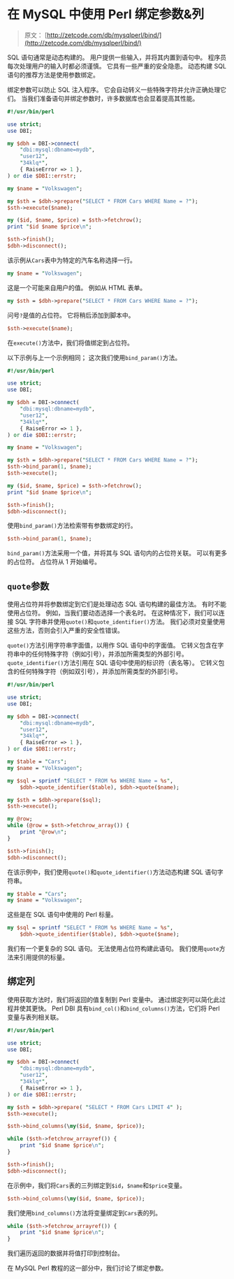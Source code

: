 # 在 MySQL 中使用 Perl 绑定参数&列

> 原文： [http://zetcode.com/db/mysqlperl/bind/](http://zetcode.com/db/mysqlperl/bind/)

SQL 语句通常是动态构建的。 用户提供一些输入，并将其内置到语句中。 程序员每次处理用户的输入时都必须谨慎。 它具有一些严重的安全隐患。 动态构建 SQL 语句的推荐方法是使用参数绑定。

绑定参数可以防止 SQL 注入程序。 它会自动转义一些特殊字符并允许正确处理它们。 当我们准备语句并绑定参数时，许多数据库也会显着提高其性能。

```perl
#!/usr/bin/perl

use strict;
use DBI;

my $dbh = DBI->connect(          
    "dbi:mysql:dbname=mydb", 
    "user12",                          
    "34klq*",                          
    { RaiseError => 1 },         
) or die $DBI::errstr;

my $name = "Volkswagen"; 

my $sth = $dbh->prepare("SELECT * FROM Cars WHERE Name = ?");
$sth->execute($name);

my ($id, $name, $price) = $sth->fetchrow();
print "$id $name $price\n";

$sth->finish();
$dbh->disconnect();

```

该示例从`Cars`表中为特定的汽车名称选择一行。

```perl
my $name = "Volkswagen"; 

```

这是一个可能来自用户的值。 例如从 HTML 表单。

```perl
my $sth = $dbh->prepare("SELECT * FROM Cars WHERE Name = ?");

```

问号`?`是值的占位符。 它将稍后添加到脚本中。

```perl
$sth->execute($name);

```

在`execute()`方法中，我们将值绑定到占位符。

以下示例与上一个示例相同； 这次我们使用`bind_param()`方法。

```perl
#!/usr/bin/perl

use strict;
use DBI;

my $dbh = DBI->connect(          
    "dbi:mysql:dbname=mydb", 
    "user12",                          
    "34klq*",                          
    { RaiseError => 1 },         
) or die $DBI::errstr;

my $name = "Volkswagen"; 

my $sth = $dbh->prepare("SELECT * FROM Cars WHERE Name = ?");
$sth->bind_param(1, $name);
$sth->execute();

my ($id, $name, $price) = $sth->fetchrow();
print "$id $name $price\n";

$sth->finish();
$dbh->disconnect();

```

使用`bind_param()`方法检索带有参数绑定的行。

```perl
$sth->bind_param(1, $name);

```

`bind_param()`方法采用一个值，并将其与 SQL 语句内的占位符关联。 可以有更多的占位符。 占位符从 1 开始编号。

## `quote`参数

使用占位符并将参数绑定到它们是处理动态 SQL 语句构建的最佳方法。 有时不能使用占位符。 例如，当我们要动态选择一个表名时。 在这种情况下，我们可以连接 SQL 字符串并使用`quote()`和`quote_identifier()`方法。 我们必须对变量使用这些方法，否则会引入严重的安全性错误。

`quote()`方法引用字符串字面值，以用作 SQL 语句中的字面值。 它转义包含在字符串中的任何特殊字符（例如引号），并添加所需类型的外部引号。 `quote_identifier()`方法引用在 SQL 语句中使用的标识符（表名等）。 它转义包含的任何特殊字符（例如双引号），并添加所需类型的外部引号。

```perl
#!/usr/bin/perl

use strict;
use DBI;

my $dbh = DBI->connect(          
    "dbi:mysql:dbname=mydb", 
    "user12",                          
    "34klq*",                          
    { RaiseError => 1 },         
) or die $DBI::errstr;

my $table = "Cars";
my $name = "Volkswagen";

my $sql = sprintf "SELECT * FROM %s WHERE Name = %s", 
    $dbh->quote_identifier($table), $dbh->quote($name);

my $sth = $dbh->prepare($sql);
$sth->execute();

my @row;
while (@row = $sth->fetchrow_array()) {
    print "@row\n";
}

$sth->finish();
$dbh->disconnect();

```

在该示例中，我们使用`quote()`和`quote_identifier()`方法动态构建 SQL 语句字符串。

```perl
my $table = "Cars";
my $name = "Volkswagen";

```

这些是在 SQL 语句中使用的 Perl 标量。

```perl
my $sql = sprintf "SELECT * FROM %s WHERE Name = %s", 
    $dbh->quote_identifier($table), $dbh->quote($name);

```

我们有一个更复杂的 SQL 语句。 无法使用占位符构建此语句。 我们使用`quote`方法来引用提供的标量。

## 绑定列

使用获取方法时，我们将返回的值复制到 Perl 变量中。 通过绑定列可以简化此过程并使其更快。 Perl DBI 具有`bind_col()`和`bind_columns()`方法，它们将 Perl 变量与表列相关联。

```perl
#!/usr/bin/perl

use strict;
use DBI;

my $dbh = DBI->connect(          
    "dbi:mysql:dbname=mydb", 
    "user12",                          
    "34klq*",                          
    { RaiseError => 1 },         
) or die $DBI::errstr;

my $sth = $dbh->prepare( "SELECT * FROM Cars LIMIT 4" );  
$sth->execute();

$sth->bind_columns(\my($id, $name, $price));

while ($sth->fetchrow_arrayref()) {
    print "$id $name $price\n";
}

$sth->finish();
$dbh->disconnect();

```

在示例中，我们将`Cars`表的三列绑定到`$id`，`$name`和`$price`变量。

```perl
$sth->bind_columns(\my($id, $name, $price));

```

我们使用`bind_columns()`方法将变量绑定到`Cars`表的列。

```perl
while ($sth->fetchrow_arrayref()) {
    print "$id $name $price\n";
}

```

我们遍历返回的数据并将值打印到控制台。

在 MySQL Perl 教程的这一部分中，我们讨论了绑定参数。